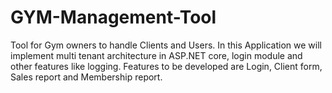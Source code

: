# GYM-Management-Tool

Tool for Gym owners to handle Clients and Users.
In this Application we will implement multi tenant architecture in ASP.NET core, login module and other features like logging.
Features to be developed are Login, Client form, Sales report and Membership report.
